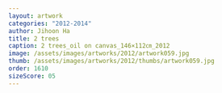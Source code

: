 ```yaml
---
layout: artwork
categories: "2012-2014"
author: Jihoon Ha
title: 2 trees
caption: 2 trees_oil on canvas_146×112㎝_2012
image: /assets/images/artworks/2012/artwork059.jpg
thumb: /assets/images/artworks/2012/thumbs/artwork059.jpg
order: 1610
sizeScore: 05
---
```

